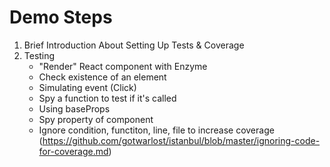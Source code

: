 # Demo Steps

1. Brief Introduction About Setting Up Tests & Coverage
2. Testing
    - "Render" React component with Enzyme
    - Check existence of an element
    - Simulating event (Click)
    - Spy a function to test if it's called
    - Using baseProps
    - Spy property of component
    - Ignore condition, functiton, line, file to increase coverage (https://github.com/gotwarlost/istanbul/blob/master/ignoring-code-for-coverage.md)
